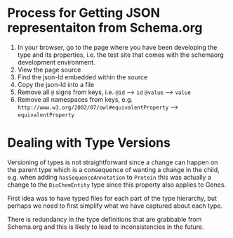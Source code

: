 # Process for Getting JSON representaiton from Schema.org

1. In your browser, go to the page where you have been developing the type and its properties, i.e. the test site that comes with the schemaorg development environment.
1. View the page source
1. Find the json-ld embedded within the source
1. Copy the json-ld into a file
1. Remove all `@` signs from keys, i.e.
  `@id` --> `id`
  `@value` --> `value`
1. Remove all namespaces from keys, e.g. `http://www.w3.org/2002/07/owl#equivalentProperty` --> `equivalentProperty`

# Dealing with Type Versions

Versioning of types is not straightforward since a change can happen on the parent type which is a consequence of wanting a change in the child, e.g. when adding `hasSequenceAnnotation` to `Protein` this was actually a change to the `BioChemEntity` type since this property also applies to Genes.

First idea was to have typed files for each part of the type hierarchy, but perhaps we need to first simplify what we have captured about each type.

There is redundancy in the type definitions that are grabbable from Schema.org and this is likely to lead to inconsistencies in the future.
